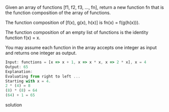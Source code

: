 Given an array of functions [f1, f2, f3, ..., fn], return a new function fn that is the function composition of the array of functions.

The function composition of [f(x), g(x), h(x)] is fn(x) = f(g(h(x))).

The function composition of an empty list of functions is the identity function f(x) = x.

You may assume each function in the array accepts one integer as input and returns one integer as output.


```js
Input: functions = [x => x + 1, x => x * x, x => 2 * x], x = 4
Output: 65
Explanation:
Evaluating from right to left ...
Starting with x = 4.
2 * (4) = 8
(8) * (8) = 64
(64) + 1 = 65
```
solution 

